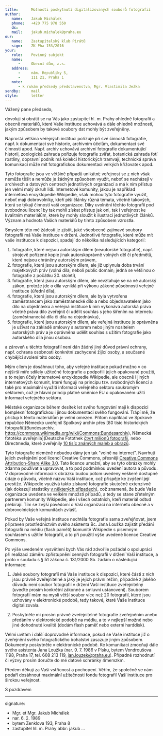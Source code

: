 ```yaml
---
title:      Možnosti poskytnutí digitalizovaných souborů fotografií
author:
   name:    Jakub Michálek
   phone:   +420 775 978 550
   ds:      
   mail:    jakub.michalek@praha.eu
our:
   name:    Zastupitelský klub Pirátů
   sign:    ZK Pha 153/2016
your:
   role:    Povinný subjekt
   name:    
      -     Obecní dům, a.s.
   address:
      -     nám. Republiky 5, 
      -     111 21, Praha 1
   note:
      - k rukám předsedy představenstva, Mgr. Vlastimila Ježka
sendby:     mail
style:      letter
---
```


Vážený pane předsedo,

dovoluji si obrátit se na Vás jako zastupitel hl. m. Prahy ohledně fotografií a obecně materiálů, které Vaše instituce uchovává a dále ohledně možností, jakým způsobem by takové soubory dat mohly být zveřejněny. 

Naprostá většina veřejných institucí pořizuje při své činnosti fotografie, např. k dokumentaci své historie, archivním účelům, dokumentaci své činnosti apod. Např. archiv uchovává archivní fotografie dokumentující historii, zoologická zahrada pořizuje fotografie zvířat, botanická zahrada fotí rostliny, dopravní podnik má kolekci historických tramvají, technická správa komunikací může mít fotografickou dokumentaci velkých křižovatek apod. 

Tyto fotografie jsou ve většině případů unikátní; veřejnost se z nich však nemůže těšit a nemůže je žádným způsobem využít, neboť se nacházejí v archivech a datových centrech jednotlivých organizací a má k nim přístup jen velmi malý okruh lidí. Internetové komunity, jakou je například internetová encyklopedie Wikipedie, však mohou tyto fotografie využít, neboť mají dobrovolníky, kteří píší články různá témata, včetně takových, která se týkají činností vaší organizace. Díky uvolnění těchto fotografií pod svobodnou licencí by tak mohli získat přístup jak oni, tak i veřejnost ke kvalitním materiálům, které by mohly sloužit k ilustraci jednotlivých článků. Význam a hodnota Vašich materiálů by tímto způsobem vzrostla. 

Smyslem této mé žádosti je zjistit, jaké všeobecně zajímavé soubory fotografií má Vaše instituce v držení. Jednotlivé fotografie, které může mít vaše institucce k dispozici, spadají do několika následujících kategorií:

1. fotografie, které nejsou autorským dílem (neautorské fotografie), např. strojově pořízené kopie jinak autorskoprávně volných děl či předmětů, které nejsou chráněny autorským právem,
2. fotografie, která jsou autorským dílem, ale již uplynula doba trvání majetkových práv (volná díla, neboli public domain; jedná se většinou o fotografie z počátku 20. století),
3. fotografie, která jsou autorským dílem, ale nevztahuje se na ně autorský zákon, protože jde o díla vzniklá při výkonu zákoné působnosti veřejné instituce (úřední díla),
4. fotografie, která jsou autorským dílem, ale byla vytvořena zaměstnancem jako zaměstnanecké dílo a nebo objednavatelem jako dílo na objednávku a veřejná instituce k nim vykonává autorská práva včetně práva dílo zveřejnit či udělit souhlas s jeho šířením na internetu (zaměstnanecká díla či díla na objednávku),
5. fotografie, které jsou autorským dílem, ale veřejná instituce je oprávněna je užívat na základě smlouvy s autorem nebo jiným nositelem autorských práv a je oprávněna udělit souhlas s užitím fotografie jako autorského díla jinou osobou.

a zároveň u těchto fotografií není dán žádný jiný důvod právní ochrany, např. ochrana osobnosti konkrétní zachycené žijící osoby, a současné chybějící svolení této osoby.

Mým cílem je dosáhnout toho, aby veřejné instituce pokud možno v co nejširší míře sdílely užitečné fotografie a podpořili jejich opakované použití, a to nejen účely internetové encyklopedie Wikipedie, ale obecně i jiných internetových komunit, které fungují na principu tzv. svobodných licencí a také pro maximální využití informací veřejného sektoru soukromým sektorem, což je hlavní princip platné směnice EU o opakovaném užití informací veřejného sektoru. 

Městské organizace během desítek let svého fungování mají k dispozici komplexní fotografickou i jinou dokumentaci svého fungování. Trápí mě, že přístup k těmto materiálům je velmi omezen. Přitom například ve Spokové republice Německo uveřejnil Spolkový archiv přes [80 tisíc historických fotografií](Bundesarchiv, https://commons.wikimedia.org/wiki/Commons:Bundesarchiv), Německá fototéka uveřejnila](Deutsche Fotothek [čtvrt milionů fotografií](https://commons.wikimedia.org/wiki/Commons:Deutsche_Fotothek), nebo Directmedia, které zveřejnily [10 tisíc známých maleb a obrazů](https://commons.wikimedia.org/wiki/Commons:10,000_paintings_from_Directmedia).

Tyto fotografie nicméně nebudou dány jen tak "volně na internet". Navrhuji jejich zveřejnění pod licencí Creative Commons, přesněji [Creative Commons Attribution-Share Alike 3.0](http://cs.wikipedia.org/wiki/Creative_Commons). Tato licence umožní, aby se tyto obrázky mohly zdarma používat a upravovat, a to pod podmínkou uvedení autora a původu. V doprovodné informaci k obrázku budou potom uvedeny veškeré dostupné údaje o původu, včetně názvu Vaší instituce, což přispěje ke zvýšení její prestiže. Wikipedie využívá takto získané fotografie skutečně extenzivně (jak dokazují statistiky [v některých případech](https://tools.wmflabs.org/glamtools/glamorous.php?doit=1&category=Images+from+the+German+Federal+Archive&use_globalusage=1&ns0=1&projects[wikipedia]=1&projects[wikimedia]=1&projects[wikisource]=1&projects[wikibooks]=1&projects[wikiquote]=1&projects[wiktionary]=1&projects[wikinews]=1&projects[wikivoyage]=1&projects[wikispecies]=1&projects[mediawiki]=1&projects[wikidata]=1&projects[wikiversity]=1)), což znamená, že bude Vaše organizace uvedena ve velkém množstí případů, a tedy se stane zřetelným partnerem komunity Wikipedie, ale i všech ostatních, kteří materiál odtud přebírají. Tím se zvýší povědomí o Vaší organizaci na internetu obecně a v dobrovolnických komunitách zvlášť.

Pokud by Vaše veřejná instituce nechtěla fotografie sama zveřejňovat, jsem připraven prostřednictvím svého asistenta Bc. Jana Loužka zajistit předání fotografií na médiu (flash paměti) komunitě Wikipedie s písemným souhlasem s užitím fotografií, a to při použití výše uvedené licence Creative Commons.

Po výše uvedeném vysvětlení bych Vás rád zdvořile požádal o spolupráci při realizaci záměru zpřístupnění cenných fotografií v držení Vaší instituce, a proto v souladu s § 51 zákona č. 131/2000 Sb. žádám o následující informace:

1. Jaké soubory fotografií má Vaše instituce k dispozici, které části z nich jsou právně zveřejnitelné a jaký je jejich právní režim, případně z jakého důvodu není soubor fotografií v držení Vaší instituce zveřejnitelný (uveďte prosím konkrétní zákonné a smluvní ustanovení). Souborem fotografií mám na mysli větší soubor více než 20 fotografií, které jsou uchovány v elektronické podobě, tedy takové, které Vaše instituce digitalizovala.

2. Poskytněte mi prosím právně zveřejnitelné fotografie zveřejněním anebo předáním v elektronické podobě na médiu, a to v nejlepší možné nebo jiné dohodnuté kvalitě (dodám flash paměť nebo externí harddisk).

Velmi uvítám i další doprovodné informace, pokud se Vaše instituce již o zveřejnění svého fotografického bohatství zasazuje jiným způsobem. Dokumenty poskytněte v elektronické podobě. Ke komunikaci zmocňuji dále svého asistenta Jana Loužka (nar. 9. 7. 1986 v Písku, bytem Vondroušova 1198, Praha 17, tel. 608 213 119, jan.louzek@praha.eu). Případné rozhodnutí či výzvy prosím doručte do mé datové schránky 4memzkm. 

Předem děkuji za Vaši vstřícnost a pochopení. Věřím, že společně se nám podaří dosáhnout maximální užitečnosti fondu fotografií Vaší instituce pro širokou veřejnost. 

S pozdravem

---
signature: 
  - Mgr. et Mgr. Jakub Michálek
  - nar. 6. 2. 1989
  - bytem Zenklova 193, Praha 8
  - zastupitel hl. m. Prahy
abbr:       jakub
...
